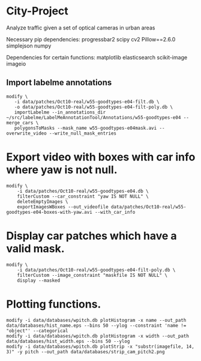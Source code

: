 City-Project
============

Analyze traffic given a set of optical cameras in urban areas

Necessary pip dependencies:
progressbar2
scipy
cv2
Pillow==2.6.0
simplejson
numpy

Dependencies for certain functions:
matplotlib
elasticsearch
scikit-image
imageio


## Import labelme annotations
```
modify \
   -i data/patches/Oct10-real/w55-goodtypes-e04-filt.db \
   -o data/patches/Oct10-real/w55-goodtypes-e04-filt-poly.db \
   importLabelme --in_annotations_dir ~/src/labelme/LabelMeAnnotationTool/Annotations/w55-goodtypes-e04 --merge_cars \
   polygonsToMasks --mask_name w55-goodtypes-e04mask.avi --overwrite_video --write_null_mask_entries
```

# Export video with boxes with car info where yaw is not null.
```
modify \
    -i data/patches/Oct10-real/w55-goodtypes-e04.db \
    filterCustom --car_constraint "yaw IS NOT NULL" \
    deleteEmptyImages \
    exportImagesWBoxes --out_videofile data/patches/Oct10-real/w55-goodtypes-e04-boxes-with-yaw.avi --with_car_info
```

# Display car patches which have a valid mask.
```
modify \
    -i data/patches/Oct10-real/w55-goodtypes-e04-filt-poly.db \
    filterCustom --image_constraint "maskfile IS NOT NULL" \
    display --masked
```

# Plotting functions.
```
modify -i data/databases/wpitch.db plotHistogram -x name --out_path data/databases/hist_name.eps --bins 50 --ylog --constraint 'name != "object"' --categorical
modify -i data/databases/wpitch.db plotHistogram -x width --out_path data/databases/hist_width.eps --bins 50 --ylog
modify -i data/databases/wpitch.db plotStrip -x "substr(imagefile, 14, 3)" -y pitch --out_path data/databases/strip_cam_pitch2.png
```

